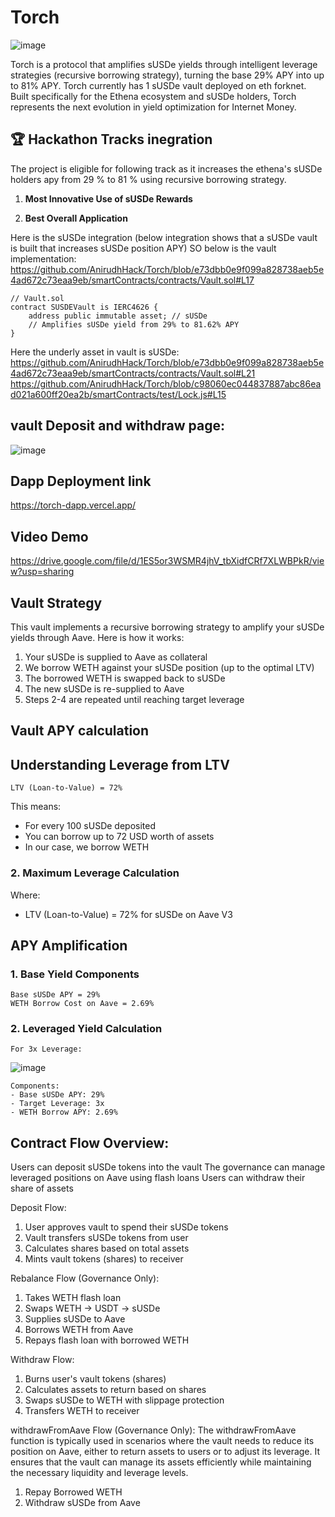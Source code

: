 # Torch

![image](https://github.com/user-attachments/assets/defa7066-c52a-4742-ba97-a6d935ae1d6a)

Torch is a protocol that amplifies sUSDe yields through intelligent leverage strategies (recursive borrowing strategy), turning the base 29% APY into up to 81% APY. Torch currently has 1 sUSDe vault deployed on eth forknet. Built specifically for the Ethena ecosystem and sUSDe holders, Torch represents the next evolution in yield optimization for Internet Money.


## 🏆 Hackathon Tracks inegration

The project is eligible for following track as it increases the ethena's sUSDe holders apy from 29 % to 81 % using recursive borrowing strategy. 
1. **Most Innovative Use of sUSDe Rewards** 

2. **Best Overall Application** 

Here is the sUSDe integration (below integration shows that a sUSDe vault is built that increases sUSDe position APY)
SO below is the vault implementation:
https://github.com/AnirudhHack/Torch/blob/e73dbb0e9f099a828738aeb5e4ad672c73eaa9eb/smartContracts/contracts/Vault.sol#L17
  ```solidity
  // Vault.sol
  contract SUSDEVault is IERC4626 {
      address public immutable asset; // sUSDe
      // Amplifies sUSDe yield from 29% to 81.62% APY
  }
  ```

Here the underly asset in vault is sUSDe:
https://github.com/AnirudhHack/Torch/blob/e73dbb0e9f099a828738aeb5e4ad672c73eaa9eb/smartContracts/contracts/Vault.sol#L21
https://github.com/AnirudhHack/Torch/blob/c98060ec044837887abc86ead021a600ff20ea2b/smartContracts/test/Lock.js#L15



## vault Deposit and withdraw page:
![image](https://github.com/user-attachments/assets/73a78220-6740-4f5c-b89a-ac5ddb887015)

## Dapp Deployment link
https://torch-dapp.vercel.app/

## Video Demo
https://drive.google.com/file/d/1ES5or3WSMR4jhV_tbXidfCRf7XLWBPkR/view?usp=sharing

## Vault Strategy
This vault implements a recursive borrowing strategy to amplify your sUSDe yields through Aave. Here is how it works:
1. Your sUSDe is supplied to Aave as collateral
2. We borrow WETH against your sUSDe position (up to the optimal LTV)
3. The borrowed WETH is swapped back to sUSDe
4. The new sUSDe is re-supplied to Aave
5. Steps 2-4 are repeated until reaching target leverage

## Vault APY calculation

## Understanding Leverage from LTV
```
LTV (Loan-to-Value) = 72%
```
This means:
- For every 100 sUSDe deposited
- You can borrow up to 72 USD worth of assets
- In our case, we borrow WETH

### 2. Maximum Leverage Calculation

Where:
- LTV (Loan-to-Value) = 72% for sUSDe on Aave V3

## APY Amplification

### 1. Base Yield Components
```
Base sUSDe APY = 29%
WETH Borrow Cost on Aave = 2.69%
```

### 2. Leveraged Yield Calculation
```
For 3x Leverage:
```
![image](https://github.com/user-attachments/assets/43e02342-e48f-419f-b2a2-36a7c63c06ed)

```
Components:
- Base sUSDe APY: 29%
- Target Leverage: 3x
- WETH Borrow APY: 2.69%
```


## Contract Flow Overview:

Users can deposit sUSDe tokens into the vault
The governance can manage leveraged positions on Aave using flash loans
Users can withdraw their share of assets

Deposit Flow:

1. User approves vault to spend their sUSDe tokens
2. Vault transfers sUSDe tokens from user
3. Calculates shares based on total assets
4. Mints vault tokens (shares) to receiver

Rebalance Flow (Governance Only):

1. Takes WETH flash loan
2. Swaps WETH → USDT → sUSDe
3. Supplies sUSDe to Aave
4. Borrows WETH from Aave
5. Repays flash loan with borrowed WETH

Withdraw Flow:

1. Burns user's vault tokens (shares)
2. Calculates assets to return based on shares
3. Swaps sUSDe to WETH with slippage protection
4. Transfers WETH to receiver

withdrawFromAave Flow (Governance Only):
The withdrawFromAave function is typically used in scenarios where the vault needs to reduce its position on Aave, either to return assets to users or to adjust its leverage. It ensures that the vault can manage its assets efficiently while maintaining the necessary liquidity and leverage levels.
1. Repay Borrowed WETH
2. Withdraw sUSDe from Aave

